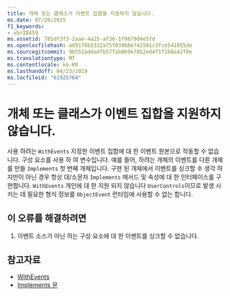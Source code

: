 ```yaml
---
title: 개체 또는 클래스가 이벤트 집합을 지원하지 않습니다.
ms.date: 07/20/2015
f1_keywords:
- vbrID459
ms.assetid: 785df3f3-2aae-4a25-af36-1f9879d4e5fd
ms.openlocfilehash: ad9176b5332a75f03968e742501c3fce541055de
ms.sourcegitcommit: 9b552addadfb57fab0b9e7852ed4f1f1b8a42f8e
ms.translationtype: MT
ms.contentlocale: ko-KR
ms.lasthandoff: 04/23/2019
ms.locfileid: "61925764"
---
```

# <a name="object-or-class-does-not-support-the-set-of-events"></a>개체 또는 클래스가 이벤트 집합을 지원하지 않습니다.
사용 하려는 `WithEvents` 지정한 이벤트 집합에 대 한 이벤트 원본으로 작동할 수 없습니다. 구성 요소를 사용 하 여 변수입니다. 예를 들어, 하려는 개체의 이벤트를 다른 개체를 만들 `Implements` 첫 번째 개체입니다. 구현 된 개체에서 이벤트를 싱크할 수 생각 하지만이 아닌 경우 항상 대/소문자 `Implements` 메서드 및 속성에 대 한 인터페이스를 구현합니다. `WithEvents` 개인에 대 한 지원 되지 않습니다 `UserControls`이므로 발생 시키는 데 필요한 형식 정보를 `ObjectEvent` 런타임에 사용할 수 없는 합니다.  
  
## <a name="to-correct-this-error"></a>이 오류를 해결하려면  
  
1. 이벤트 소스가 아닌 하는 구성 요소에 대 한 이벤트를 싱크할 수 없습니다.  
  
## <a name="see-also"></a>참고자료

- [WithEvents](../../../visual-basic/language-reference/modifiers/withevents.md)
- [Implements 문](../../../visual-basic/language-reference/statements/implements-statement.md)
